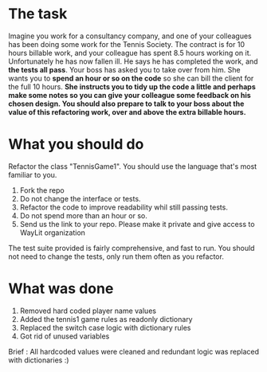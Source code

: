 # The task

Imagine you work for a consultancy company, and one of your colleagues has been doing some work for the Tennis Society. The contract is for 10 hours billable work, and your colleague has spent 8.5 hours working on it. Unfortunately he has now fallen ill. He says he has completed the work, and **the tests all pass**. Your boss has asked you to take over from him. She wants you to **spend an hour or so on the code** so she can bill the client for the full 10 hours. **She instructs you to tidy up the code a little and perhaps make some notes so you can give your colleague some feedback on his chosen design. You should also prepare to talk to your boss about the value of this refactoring work, over and above the extra billable hours.**


# What you should do
Refactor the class "TennisGame1". You should use the language that's most familiar to you.

1. Fork the repo
1. Do not change the interface or tests.
1. Refactor the code to improve readability whil still passing tests.
1. Do not spend more than an hour or so.
1. Send us the link to your repo. Please make it private and give access to WayLit organization

The test suite provided is fairly comprehensive, and fast to run. You should not need to change the tests, only run them often as you refactor.

# What was done
1. Removed hard coded player name values
2. Added the tennis1 game rules as readonly dictionary
3. Replaced the switch case logic with dictionary rules
4. Got rid of unused variables

Brief : All hardcoded values were cleaned and redundant logic was replaced with dictionaries :)
